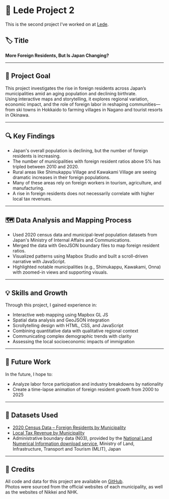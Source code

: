 # 🗾 Lede Project 2

This is the second project I’ve worked on at [Lede](https://yuta-uebayashi.github.io/Lede_project2/).

## 🏷️ Title  
**More Foreign Residents, But Is Japan Changing?**

---

## 🎯 Project Goal

This project investigates the rise in foreign residents across Japan’s municipalities amid an aging population and declining birthrate.  
Using interactive maps and storytelling, it explores regional variation, economic impact, and the role of foreign labor in reshaping communities—from ski towns in Hokkaido to farming villages in Nagano and tourist resorts in Okinawa.

---

## 🔍 Key Findings

- Japan's overall population is declining, but the number of foreign residents is increasing.
- The number of municipalities with foreign resident ratios above 5% has tripled between 2010 and 2020.
- Rural areas like Shimukappu Village and Kawakami Village are seeing dramatic increases in their foreign populations.
- Many of these areas rely on foreign workers in tourism, agriculture, and manufacturing.
- A rise in foreign residents does not necessarily correlate with higher local tax revenues.

---

## 🗺️ Data Analysis and Mapping Process

- Used 2020 census data and municipal-level population datasets from Japan's Ministry of Internal Affairs and Communications.
- Merged the data with GeoJSON boundary files to map foreign resident ratios.
- Visualized patterns using Mapbox Studio and built a scroll-driven narrative with JavaScript.
- Highlighted notable municipalities (e.g., Shimukappu, Kawakami, Onna) with zoomed-in views and supporting visuals.

---

## 💡 Skills and Growth

Through this project, I gained experience in:

- Interactive web mapping using Mapbox GL JS
- Spatial data analysis and GeoJSON integration
- Scrollytelling design with HTML, CSS, and JavaScript
- Combining quantitative data with qualitative regional context
- Communicating complex demographic trends with clarity
- Assessing the local socioeconomic impacts of immigration

---

## 🔮 Future Work

In the future, I hope to:

- Analyze labor force participation and industry breakdowns by nationality
- Create a time-lapse animation of foreign resident growth from 2000 to 2025

---

## 📂 Datasets Used

- [2020 Census Data – Foreign Residents by Municipality](https://www.e-stat.go.jp/stat-search/files?page=1&toukei=00200521&tstat=000001136464)
- [Local Tax Revenue by Municipality](https://www.soumu.go.jp/iken/zaisei/r02_shichouson.html)
- Administrative boundary data (N03), provided by the [National Land Numerical Information download service](https://nlftp.mlit.go.jp/ksj/jpgis/datalist/KsjTmplt-N03.html), Ministry of Land, Infrastructure, Transport and Tourism (MLIT), Japan

---

## 📸 Credits

All code and data for this project are available on [GitHub](https://github.com/Yuta-Uebayashi).  
Photos were sourced from the official websites of each municipality, as well as the websites of Nikkei and NHK.